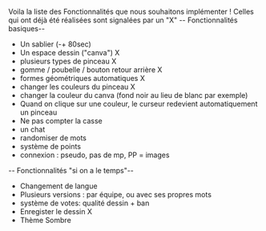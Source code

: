 
Voila la liste des Fonctionnalités que nous souhaitons implémenter ! Celles qui ont déjà été réalisées sont signalées par un "X"
-- Fonctionnalités basiques--
- Un sablier (-+ 80sec)
- Un espace dessin ("canva") X
- plusieurs types de pinceau X
- gomme / poubelle / bouton retour arrière X
- formes géométriques automatiques X
- changer les couleurs du pinceau X
- changer la couleur du canva (fond noir au lieu de blanc par exemple)
- Quand on clique sur une couleur, le curseur redevient automatiquement un pinceau
- Ne pas compter la casse
- un chat
- randomiser de mots
- système de points
- connexion : pseudo, pas de mp, PP = images

-- Fonctionnalités "si on a le temps"--
- Changement de langue
- Plusieurs versions : par équipe, ou avec ses propres mots
- système de votes: qualité dessin + ban
- Enregister le dessin X
- Thème Sombre

